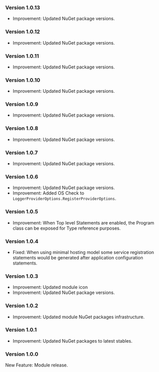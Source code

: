 ### Version 1.0.13

- Improvement: Updated NuGet package versions.

### Version 1.0.12

- Improvement: Updated NuGet package versions.

### Version 1.0.11

- Improvement: Updated NuGet package versions.

### Version 1.0.10

- Improvement: Updated NuGet package versions.

### Version 1.0.9

- Improvement: Updated NuGet package versions.

### Version 1.0.8

- Improvement: Updated NuGet package versions.

### Version 1.0.7

- Improvement: Updated NuGet package versions.

### Version 1.0.6

- Improvement: Updated NuGet package versions.
- Improvement: Added OS Check to `LoggerProviderOptions.RegisterProviderOptions`.

### Version 1.0.5

- Improvement: When Top level Statements are enabled, the Program class can be exposed for Type reference purposes.

### Version 1.0.4

- Fixed: When using minimal hosting model some service registration statements would be generated after application configuration statements.

### Version 1.0.3

- Improvement: Updated module icon
- Improvement: Updated NuGet package versions.

### Version 1.0.2

- Improvement: Updated module NuGet packages infrastructure.

### Version 1.0.1

- Improvement: Updated NuGet packages to latest stables.

### Version 1.0.0

New Feature: Module release.

